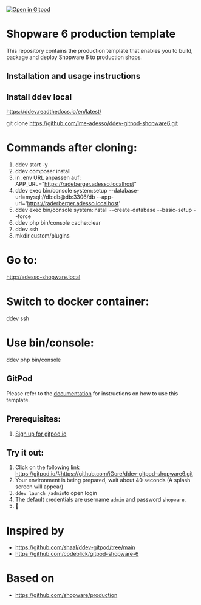 
[![Open in Gitpod](https://gitpod.io/button/open-in-gitpod.svg)](https://gitpod.io/#https://github.com/iGore/ddev-gitpod-shopware6.git)

# Shopware 6 production template

This repository contains the production template that enables you to build,
package and deploy Shopware 6 to production shops.

## Installation and usage instructions

## Install ddev local
https://ddev.readthedocs.io/en/latest/

git clone https://github.com/lme-adesso/ddev-gitpod-shopware6.git

# Commands after cloning:

1. ddev start -y
2. ddev composer install
3. in .env URL anpassen auf: APP_URL="https://radeberger.adesso.localhost"
4. ddev exec bin/console system:setup --database-url=mysql://db:db@db:3306/db --app-url='https://raderberger.adesso.localhost'
5. ddev exec bin/console system:install --create-database --basic-setup --force
6. ddev php bin/console cache:clear
7. ddev ssh 
8. mkdir custom/plugins

# Go to:
http://adesso-shopware.local

# Switch to docker container:

ddev ssh

# Use bin/console:

ddev php bin/console

## GitPod

Please refer to the
[documentation](https://developer.shopware.com/docs/guides/installation/template)
for instructions on how to use this template.


## Prerequisites:
1. [Sign up for gitpod.io](https://gitpod.io/login)

## Try it out:
1. Click on the following link
  https://gitpod.io/#https://github.com/iGore/ddev-gitpod-shopware6.git
1. Your environment is being prepared, wait about 40 seconds (A splash screen will appear)
2. `ddev launch /admin`to open login
3. The default credentials are username `admin` and password `shopware`.
4. :tada:

# Inspired by
* https://github.com/shaal/ddev-gitpod/tree/main
* https://github.com/codeblick/gitpod-shopware-6


# Based on
* https://github.com/shopware/production
